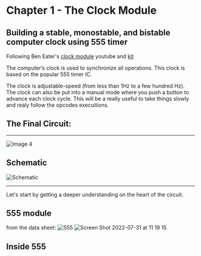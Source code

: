 # Chapter 1 - The Clock Module
## Building a stable, monostable, and bistable computer clock using 555 timer


Following Ben Eater's [clock module](https://www.youtube.com/watch?v=kRlSFm519Bo) youtube and [kit](https://eater.net/6502)

The computer’s clock is used to synchronize all operations. 
This clock is based on the popular 555 timer IC.

The clock is adjustable-speed (from less than 1Hz to a few hundred Hz). The clock can also be put into a manual mode where you push a button to advance each clock cycle. This will be a really useful to take things slowly and realy follow the opcodes execuitions.


## The Final Circuit:
---

![Image 4](https://user-images.githubusercontent.com/24626396/181102423-eb7ff0f3-c349-4de2-b6a5-b051dea38f89.jpeg)


## Schematic

![Schematic](https://user-images.githubusercontent.com/24626396/182015828-2186748a-5bb4-46c3-b7c6-221fbd3168dc.png)

---

Let's start by getting a deeper understanding on the heart of the circuit.

## 555 module
from the data sheet:
![555](https://user-images.githubusercontent.com/24626396/182016977-d86b5ea5-1a74-4641-b700-e2ee85a75d9e.png)
![Screen Shot 2022-07-31 at 11 19 15](https://user-images.githubusercontent.com/24626396/182017112-2332940f-da9b-48ac-b9a1-3e80cf21e467.png)

## Inside 555